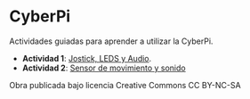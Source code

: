 # CyberPi

Actividades guiadas para aprender a utilizar la CyberPi.

- **Actividad 1**:  [Jostick, LEDS y Audio](https://view.genially.com/675a9cae0b01ba085fc3e6f2/interactive-content-entrenamiento-1-cyberpi).
- **Actividad 2**:  [Sensor de movimiento y sonido](https://view.genially.com/675a9cb80b01ba085fc3f63b/interactive-content-entrenamiento-2-cyberpi)

Obra publicada bajo licencia Creative Commons CC BY-NC-SA
